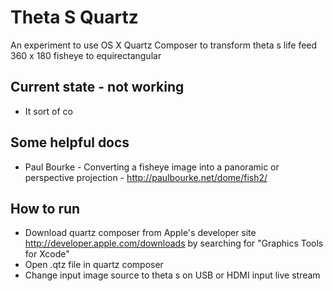 # Theta S Quartz
An experiment to use OS X Quartz Composer to transform theta s life feed 360 x 180 fisheye to equirectangular

## Current state - not working
* It sort of co

## Some helpful docs
* Paul Bourke - Converting a fisheye image into a panoramic or perspective projection - http://paulbourke.net/dome/fish2/

## How to run
* Download quartz composer from Apple's developer site http://developer.apple.com/downloads by searching for "Graphics Tools for Xcode"
* Open .qtz file in quartz composer
* Change input image source to theta s on USB or HDMI input live stream
